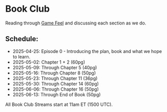 
# Book Club

Reading through [Game Feel](https://www.amazon.com/dp/0123743281) and discussing each section as we do. 

## Schedule:

* 2025-04-25: Episode 0 - Introducing the plan, book and what we hope to learn.
* 2025-05-02: Chapter 1 + 2 (60pg)
* 2025-05-09: Through Chapter 5 (40pg)
* 2025-05-16: Through Chapter 8 (50pg)
* 2025-05-23: Through Chapter 11 (36pg)
* 2025-05-30: Through Chapter 14 (60pg)
* 2025-06-06: Through Chapter 16 (50pg)
* 2025-06-13: Through End of Book (50pg)

All Book Club Streams start at 11am ET (1500 UTC).

